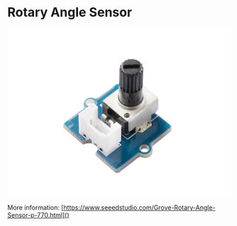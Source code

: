 # Rotary Angle Sensor

![Rotary Angle Sensor](./img/rotary-angle-sensor.jpg)

More information:
[https://www.seeedstudio.com/Grove-Rotary-Angle-Sensor-p-770.html]()

